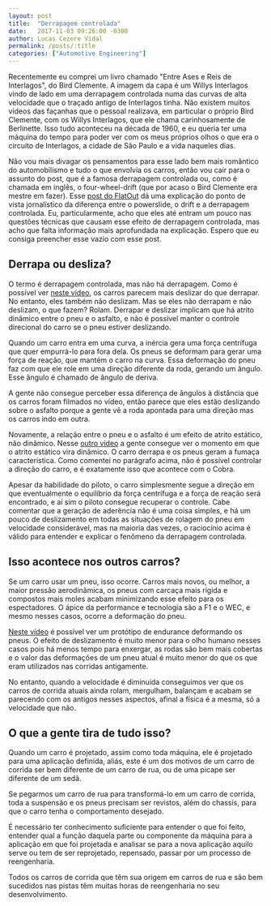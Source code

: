 ```yaml
---
layout: post
title:  "Derrapagem controlada"
date:   2017-11-03 09:26:00 -0300
author: Lucas Cezere Vidal
permalink: /posts/:title
categories: ["Automotive Engineering"]
---
```

Recentemente eu comprei um livro chamado "Entre Ases e Reis de Interlagos", do Bird Clemente. A imagem da capa é um Willys Interlagos vindo de lado em uma derrapagem controlada numa das curvas de alta velocidade que o traçado antigo de Interlagos tinha. Não existem muitos vídeos das façanhas que o pessoal realizava, em particular o próprio Bird Clemente, com os Willys Interlagos, que ele chama carinhosamente de Berlinette. Isso tudo aconteceu na década de 1960, e eu queria ter uma máquina do tempo para poder ver com os meus próprios olhos o que era o circuito de Interlagos, a cidade de São Paulo e a vida naqueles dias.

Não vou mais divagar os pensamentos para esse lado bem mais romântico do automobilismo e tudo o que envolvia os carros, então vou cair para o assunto do post, que é a famosa derrapagem controlada ou, como é chamada em inglês, o four-wheel-drift (que por acaso o Bird Clemente era mestre em fazer). Esse [post do FlatOut](https://www.flatout.com.br/qual-a-diferenca-entre-powerslide-drift-e-derrapagem-controlada/) dá uma explicação do ponto de vista jornalístico da diferença entre o powerslide, o drift e a derrapagem controlada. Eu, particularmente, acho que eles até entram um pouco nas questões técnicas que causam esse efeito de derrapagem controlada, mas acho que falta informação mais aprofundada na explicação. Espero que eu consiga preencher esse vazio com esse post.

## Derrapa ou desliza?

O termo é derrapagem controlada, mas não há derrapagem. Como é possível ver [neste vídeo](https://www.youtube.com/watch?v=_wcWwtQ1f9c), os carros parecem mais deslizar do que derrapar. No entanto, eles também não deslizam. Mas se eles não derrapam e não deslizam, o que fazem? Rolam. Derrapar e deslizar implicam que há atrito dinâmico entre o pneu e o asfalto, e não é possível manter o controle direcional do carro se o pneu estiver deslizando.

Quando um carro entra em uma curva, a inércia gera uma força centrífuga que quer empurrá-lo para fora dela. Os pneus se deformam para gerar uma força de reação, que mantém o carro na curva. Essa deformação do pneu faz com que ele role em uma direção diferente da roda, gerando um ângulo. Esse ângulo é chamado de ângulo de deriva.

A gente não consegue perceber essa diferença de ângulos à distância que os carros foram filmados no vídeo, então parece que eles estão deslizando sobre o asfalto porque a gente vê a roda apontada para uma direção mas os carros indo em outra.

Novamente, a relação entre o pneu e o asfalto é um efeito de atrito estático, não dinâmico. Nesse [outro vídeo](https://youtu.be/o0PofxNiIT8?t=67) a gente consegue ver o momento em que o atrito estático vira dinâmico. O carro derrapa e os pneus geram a fumaça característica. Como comentei no parágrafo acima, não é possível controlar a direção do carro, e é exatamente isso que acontece com o Cobra.

Apesar da habilidade do piloto, o carro simplesmente segue a direção em que eventualmente o equilíbrio da força centrífuga e a força de reação será encontrado, e aí sim o piloto consegue recuperar o controle. Cabe comentar que a geração de aderência não é uma coisa simples, e há um pouco de deslizamento em todas as situações de rolagem do pneu em velocidade considerável, mas na maioria das vezes, o raciocínio acima é válido para entender e explicar o fenômeno da derrapagem controlada.

## Isso acontece nos outros carros?

Se um carro usar um pneu, isso ocorre. Carros mais novos, ou melhor, a maior pressão aerodinâmica, os pneus com carcaça mais rígida e compostos mais moles acabam minimizando esse efeito para os espectadores. O ápice da performance e tecnologia são a F1 e o WEC, e mesmo nesses casos, ocorre a deformação do pneu.

[Neste vídeo](https://www.youtube.com/watch?v=8gFmU3Fba48) é possível ver um protótipo de endurance deformando os pneus. O efeito de deslizamento é muito menor para o olho humano nesses casos pois há menos tempo para enxergar, as rodas são bem mais cobertas e o valor das deformações de um pneu atual é muito menor do que os que eram utilizados nas corridas antigamente.

No entanto, quando a velocidade é diminuída conseguimos ver que os carros de corrida atuais ainda rolam, mergulham, balançam e acabam se parecendo com os antigos nesses aspectos, afinal a física é a mesma, só a velocidade que não.

## O que a gente tira de tudo isso?

Quando um carro é projetado, assim como toda máquina, ele é projetado para uma aplicação definida, aliás, este é um dos motivos de um carro de corrida ser bem diferente de um carro de rua, ou de uma picape ser diferente de um sedã.

Se pegarmos um carro de rua para transformá-lo em um carro de corrida, toda a suspensão e os pneus precisam ser revistos, além do chassis, para que o carro tenha o comportamento desejado.

É necessário ter conhecimento suficiente para entender o que foi feito, entender qual a função daquela parte ou componente da máquina para a aplicação em que foi projetada e analisar se para a nova aplicação aquilo serve ou tem de ser reprojetado, repensado, passar por um processo de reengenharia.

Todos os carros de corrida que têm sua origem em carros de rua e são bem sucedidos nas pistas têm muitas horas de reengenharia no seu desenvolvimento.
